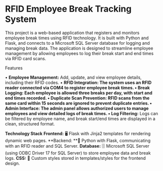 # RFID Employee Break Tracking System
This project is a web-based application that registers and monitors employee break times using RFID technology. It is built with Python and Flask, and connects to a Microsoft SQL Server database for logging and managing break data. The application is designed to streamline employee management by allowing employees to log their break start and end times via RFID card scans.

Features

• **Employee Management:** Add, update, and view employee details, including their RFID codes.
• **RFID Integration: **The system uses an RFID reader connected via COM4 to register employee break times.
• **Break Logging:** Each employee is allowed three breaks per day, with start and end times recorded.
• **Duplicate Scan Prevention:** RFID scans from the same card within 15 seconds are ignored to prevent duplicate entries.
• **Admin Interface:** The admin panel allows authorized users to manage employees and view detailed logs of break times.
• L**og Filtering:** Logs can be filtered by employee name, and break start/end times are displayed in a clean, structured format.

**Technology Stack**
**Frontend:** 🖥️ Flask with Jinja2 templates for rendering dynamic web pages.
**Backend: **🐍 Python with Flask, communicating with an RFID reader and SQL Server.
**Database:** 🗄️ Microsoft SQL Server (using ODBC Driver 17 for SQL Server) to store employee data and break logs.
**CSS:** 🎨 Custom styles stored in templates/styles for the frontend design.
